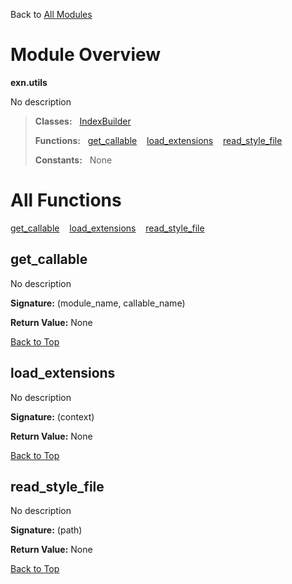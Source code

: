 Back to [All Modules](https://github.com/pyrustic/exn/blob/master/docs/modules/README.md#readme)

# Module Overview

**exn.utils**
 
No description

> **Classes:** &nbsp; [IndexBuilder](https://github.com/pyrustic/exn/blob/master/docs/modules/content/exn.utils/content/classes/IndexBuilder.md#class-indexbuilder)
>
> **Functions:** &nbsp; [get\_callable](#get_callable) &nbsp;&nbsp; [load\_extensions](#load_extensions) &nbsp;&nbsp; [read\_style\_file](#read_style_file)
>
> **Constants:** &nbsp; None

# All Functions
[get\_callable](#get_callable) &nbsp;&nbsp; [load\_extensions](#load_extensions) &nbsp;&nbsp; [read\_style\_file](#read_style_file)

## get\_callable
No description



**Signature:** (module\_name, callable\_name)





**Return Value:** None

[Back to Top](#module-overview)


## load\_extensions
No description



**Signature:** (context)





**Return Value:** None

[Back to Top](#module-overview)


## read\_style\_file
No description



**Signature:** (path)





**Return Value:** None

[Back to Top](#module-overview)


